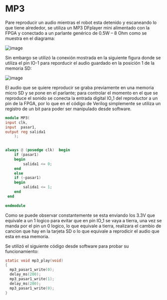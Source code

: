 # MP3

Pare reproducir un audio mientras el robot esta detenido y escaneando lo que tiene alrededor, se utiliza un MP3 DFplayer mini alimentado con la FPGA y conectado a un parlante genérico de 0.5W – 8 Ohm como se muestra en el diagrama:

![image](https://user-images.githubusercontent.com/80898083/129971680-c941b815-ba4d-4dfc-ba22-9a09b923be95.png)

Sin embargo se utilizó la conexión mostrada en la siguiente figura donde se utiliza el pin IO-1 para reporducir el audio guardado en la posición 1 de la memoria SD:

![image](https://user-images.githubusercontent.com/80898083/130477572-ad0b8e81-e7b7-4af0-8f4f-31a64df1ef39.png)


El audio que se quiere reproducir se graba previamente en una memoria micro SD y se pone en el parlante; para controlar el momento en el que se reproduce el sonido se conecta la entrada digital IO_1 del reproductor a un pin de la FPGA, por lo que en el código de Verilog simplemente se utiliza un registro de un bit para poder ser manipulado desde software.

```verilog
module MP3(
input clk,
input  pasar1, 
output reg salida1
    );

       
always @ (posedge clk)  begin    
    if (pasar1)
    begin    
        salida1 <= 0;    
    end
    else
    if (~pasar1)
    begin    
        salida1 <= 1;    
    end
 end
    
endmodule
```
Como se puede observar constantemente se esta enviando los 3.3V que equivale a un 1 logico para evitar que en pin IO_1 se vaya a tierra, una vez se manda por el pin un 0 logico, lo que equivale a tierra, realizara el cambio de cancion que hay en la tarjeta SD o lo que equivale a reprodicir el audio que esta en esa memoria.

Se utilizó el siguiente código desde software para probar su funcionamiento:

```C
static void mp3_play(void)
{
  mp3_pasar1_write(0);
  delay_ms(200);
  mp3_pasar1_write(1);
  delay_ms(200);
  mp3_pasar1_write(0);
}
```
